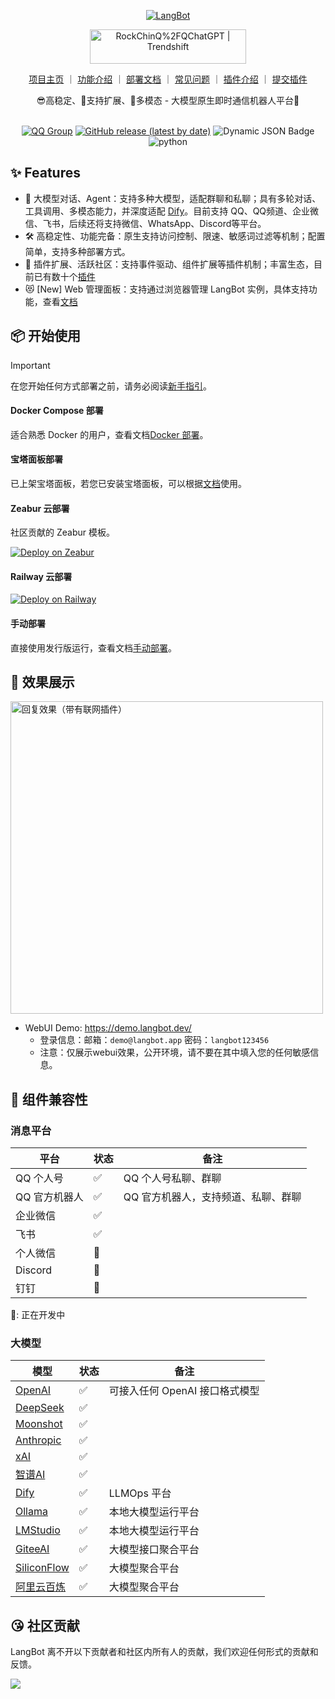 
<p align="center">
<a href="https://langbot.app">
<img src="https://docs.langbot.app/social.png" alt="LangBot"/>
</a>

<div align="center">

<a href="https://trendshift.io/repositories/6187" target="_blank"><img src="https://trendshift.io/api/badge/repositories/6187" alt="RockChinQ%2FQChatGPT | Trendshift" style="width: 250px; height: 55px;" width="250" height="55"/></a>

<a href="https://docs.langbot.app">项目主页</a> ｜
<a href="https://docs.langbot.app/insight/intro.htmll">功能介绍</a> ｜
<a href="https://docs.langbot.app/insight/guide.html">部署文档</a> ｜
<a href="https://docs.langbot.app/usage/faq.html">常见问题</a> ｜
<a href="https://docs.langbot.app/plugin/plugin-intro.html">插件介绍</a> ｜
<a href="https://github.com/RockChinQ/LangBot/issues/new?assignees=&labels=%E7%8B%AC%E7%AB%8B%E6%8F%92%E4%BB%B6&projects=&template=submit-plugin.yml&title=%5BPlugin%5D%3A+%E8%AF%B7%E6%B1%82%E7%99%BB%E8%AE%B0%E6%96%B0%E6%8F%92%E4%BB%B6">提交插件</a>


<div align="center">
😎高稳定、🧩支持扩展、🦄多模态 - 大模型原生即时通信机器人平台🤖  
</div>

<br/>


[![QQ Group](https://img.shields.io/badge/%E7%A4%BE%E5%8C%BAQQ%E7%BE%A4-1030838208-blue)](https://qm.qq.com/q/PF9OuQCCcM)
[![GitHub release (latest by date)](https://img.shields.io/github/v/release/RockChinQ/LangBot)](https://github.com/RockChinQ/LangBot/releases/latest)
 ![Dynamic JSON Badge](https://img.shields.io/badge/dynamic/json?url=https%3A%2F%2Fapi.qchatgpt.rockchin.top%2Fapi%2Fv2%2Fview%2Frealtime%2Fcount_query%3Fminute%3D10080&query=%24.data.count&label=%E4%BD%BF%E7%94%A8%E9%87%8F%EF%BC%887%E6%97%A5%EF%BC%89)
<img src="https://img.shields.io/badge/python-3.10 | 3.11 | 3.12-blue.svg" alt="python">
</div>

</p>

## ✨ Features

- 💬 大模型对话、Agent：支持多种大模型，适配群聊和私聊；具有多轮对话、工具调用、多模态能力，并深度适配 [Dify](https://dify.ai)。目前支持 QQ、QQ频道、企业微信、飞书，后续还将支持微信、WhatsApp、Discord等平台。
- 🛠️ 高稳定性、功能完备：原生支持访问控制、限速、敏感词过滤等机制；配置简单，支持多种部署方式。
- 🧩 插件扩展、活跃社区：支持事件驱动、组件扩展等插件机制；丰富生态，目前已有数十个[插件](https://docs.langbot.app/plugin/plugin-intro.html)
- 😻 [New] Web 管理面板：支持通过浏览器管理 LangBot 实例，具体支持功能，查看[文档](https://docs.langbot.app/webui/intro.html)

## 📦 开始使用

> [!IMPORTANT]
>
> 在您开始任何方式部署之前，请务必阅读[新手指引](https://docs.langbot.app/insight/guide.html)。

#### Docker Compose 部署

适合熟悉 Docker 的用户，查看文档[Docker 部署](https://docs.langbot.app/deploy/langbot/docker.html)。

#### 宝塔面板部署

已上架宝塔面板，若您已安装宝塔面板，可以根据[文档](https://docs.langbot.app/deploy/langbot/one-click/bt.html)使用。

#### Zeabur 云部署

社区贡献的 Zeabur 模板。

[![Deploy on Zeabur](https://zeabur.com/button.svg)](https://zeabur.com/zh-CN/templates/ZKTBDH)

#### Railway 云部署

[![Deploy on Railway](https://railway.com/button.svg)](https://railway.app/template/yRrAyL?referralCode=vogKPF)

#### 手动部署

直接使用发行版运行，查看文档[手动部署](https://docs.langbot.app/deploy/langbot/manual.html)。

## 📸 效果展示

<img alt="回复效果（带有联网插件）" src="https://docs.langbot.app/QChatGPT-0516.png" width="500px"/>

- WebUI Demo: https://demo.langbot.dev/
    - 登录信息：邮箱：`demo@langbot.app` 密码：`langbot123456`
    - 注意：仅展示webui效果，公开环境，请不要在其中填入您的任何敏感信息。

## 🔌 组件兼容性

### 消息平台

| 平台 | 状态 | 备注 |
| --- | --- | --- |
| QQ 个人号 | ✅ | QQ 个人号私聊、群聊 |
| QQ 官方机器人 | ✅ | QQ 官方机器人，支持频道、私聊、群聊 |
| 企业微信 | ✅ |  |
| 飞书 | ✅ |  |
| 个人微信 | 🚧 |  |
| Discord | 🚧 |  |
| 钉钉 | 🚧 |  |

🚧: 正在开发中

### 大模型

| 模型 | 状态 | 备注 |
| --- | --- | --- |
| [OpenAI](https://platform.openai.com/) | ✅ | 可接入任何 OpenAI 接口格式模型 |
| [DeepSeek](https://www.deepseek.com/) | ✅ |  |
| [Moonshot](https://www.moonshot.cn/) | ✅ |  |
| [Anthropic](https://www.anthropic.com/) | ✅ |  |
| [xAI](https://x.ai/) | ✅ |  |
| [智谱AI](https://open.bigmodel.cn/) | ✅ |  |
| [Dify](https://dify.ai) | ✅ | LLMOps 平台 |
| [Ollama](https://ollama.com/) | ✅ | 本地大模型运行平台 |
| [LMStudio](https://lmstudio.ai/) | ✅ | 本地大模型运行平台 |
| [GiteeAI](https://ai.gitee.com/) | ✅ | 大模型接口聚合平台 |
| [SiliconFlow](https://siliconflow.cn/) | ✅ | 大模型聚合平台 |
| [阿里云百炼](https://bailian.console.aliyun.com/) | ✅ | 大模型聚合平台 |

## 😘 社区贡献

LangBot 离不开以下贡献者和社区内所有人的贡献，我们欢迎任何形式的贡献和反馈。


<a href="https://github.com/RockChinQ/LangBot/graphs/contributors">
  <img src="https://contrib.rocks/image?repo=RockChinQ/LangBot" />
</a>